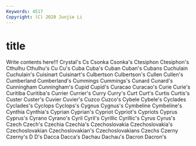 ```yaml
---
Keywords: 4517
Copyright: (C) 2020 Junjie Li
---
```


# title

Write contents here!!!
Crystal's 
Cs 
Csonka 
Csonka's 
Ctesiphon 
Ctesiphon's 
Cthulhu
Cthulhu's 
Cu 
Cu's 
Cuba 
Cuba's 
Cuban 
Cuban's 
Cubans 
Cuchulain 
Cuchulain's
Cuisinart 
Cuisinart's 
Culbertson 
Culbertson's 
Cullen 
Cullen's 
Cumberland 
Cumberland's 
Cummings 
Cummings's
Cunard 
Cunard's 
Cunningham 
Cunningham's 
Cupid 
Cupid's 
Curacao 
Curacao's 
Curie 
Curie's
Curitiba 
Curitiba's 
Currier 
Currier's 
Curry 
Curry's 
Curt 
Curt's 
Curtis 
Curtis's
Custer 
Custer's 
Cuvier 
Cuvier's 
Cuzco 
Cuzco's 
Cybele 
Cybele's 
Cyclades 
Cyclades's
Cyclops 
Cyclops's 
Cygnus 
Cygnus's 
Cymbeline 
Cymbeline's 
Cynthia 
Cynthia's 
Cyprian 
Cyprian's
Cypriot 
Cypriot's 
Cypriots 
Cyprus 
Cyprus's 
Cyrano 
Cyrano's 
Cyril 
Cyril's 
Cyrillic
Cyrillic's 
Cyrus 
Cyrus's 
Czech 
Czech's 
Czechia 
Czechia's 
Czechoslovakia 
Czechoslovakia's 
Czechoslovakian
Czechoslovakian's 
Czechoslovakians 
Czechs 
Czerny 
Czerny's 
D 
D's 
Dacca 
Dacca's 
Dachau
Dachau's 
Dacron 
Dacron's 
